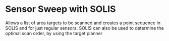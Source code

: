 # Sensor Sweep with SOLIS

Allows a list of area targets to be scanned and creates a point sequence in SOLIS and for just regular sensors. SOLIS can also be  used to determine the optimal scan order, by using the target planner
